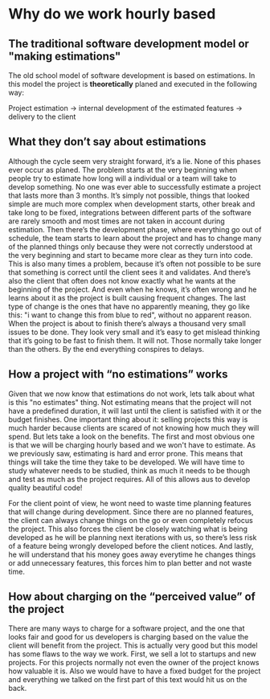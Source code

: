 # Why do we work hourly based

## The traditional software development model or "making estimations"

The old school model of software development is based on estimations. In this model the project is **theoretically** planed and executed in the following way:

Project estimation -> internal development of the estimated features -> delivery to the client

## What they don’t say about estimations
Although the cycle seem very straight forward, it’s a lie. None of this phases ever occur as planed.
The problem starts at the very beginning when people try to estimate how long will a individual or a team will take to develop something. No one was ever able to successfully estimate a project that lasts more than 3 months. It’s simply not possible, things that looked simple are much more complex when development starts, other break and take long to be fixed, integrations between different parts of the software are rarely smooth and most times are not taken in account during estimation. 
Then there’s the development phase, where everything go out of schedule, the team starts to learn about the project and has to change many of the planned things only because they were not correctly understood at the very beginning and start to became more clear as they turn into code. This is also many times a problem, because it’s often not possible to be sure that something is correct until the client sees it and validates. 
And there’s also the client that often does not know exactly what he wants at the beginning of the project. And even when he knows, it’s often wrong and he learns about it as the project is built causing frequent changes. The last type of change is the ones that have no apparently meaning, they go like this: "i want to change this from blue to red", without no apparent reason.
When the project is about to finish there’s always a thousand very small issues to be done. They look very small and it’s easy to get mislead thinking that it’s going to be fast to finish them. It will not. Those normally take longer than the others.
By the end everything conspires to delays.

## How a project with “no estimations” works

Given that we now know that estimations do not work, lets talk about what is this "no estimates" thing. Not estimating means that the project will not have a predefined duration, it will last until the client is satisfied with it or the budget finishes. One important thing about it: selling projects this way is much harder because clients are scared of not knowing how much they will spend. But lets take a look on the benefits.
The first and most obvious one is that we will be charging hourly based and we won't have to estimate. As we previously saw, estimating is hard and error prone. This means that things will take the time they take to be developed. We will have time to study whatever needs to be studied, think as much it needs to be though and test as much as the project requires. All of this allows aus to develop quality beautiful code!

For the client point of view, he wont need to waste time planning features that will change during development. Since there are no planned features, the client can always change things on the go or even completely refocus the project. This also forces the client be closely watching what is being developed as he will be planning next iterations with us, so there’s less risk of a feature being wrongly developed before the client notices. And lastly, he will understand that his money goes away everytime he changes things or add unnecessary features, this forces him to plan better and not waste time.

## How about charging on the “perceived value” of the project

There are many ways to charge for a software project, and the one that looks fair and good for us developers is charging based on the value the client will benefit from the project. This is actually very good but this model has some flaws to the way we work. First, we sell a lot to startups and new projects. For this projects normally not even the owner of the project knows how valuable it is. Also we would have to have a fixed budget for the project and everything we talked on the first part of this text would hit us on the back.  
